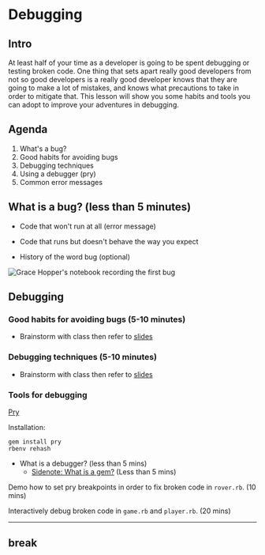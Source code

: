 # Debugging

## Intro
At least half of your time as a developer is going to be spent debugging or testing broken code.  One thing that sets apart really good developers from not so good developers is a really good developer knows that they are going to make a lot of mistakes, and knows what precautions to take in order to mitigate that.  This lesson will show you some habits and tools you can adopt to improve your adventures in debugging.

## Agenda
1. What's a bug?
2. Good habits for avoiding bugs
3. Debugging techniques
4. Using a debugger (pry) 
5. Common error messages

## What is a bug? (less than 5 minutes)
- Code that won't run at all (error message)

- Code that runs but doesn't behave the way you expect

- History of the word bug (optional)

![Grace Hopper's notebook recording the first bug](https://www.wired.com/images_blogs/wiredscience/2013/12/moth-660x548.jpg)

## Debugging

### Good habits for avoiding bugs (5-10 minutes)
- Brainstorm with class then refer to [slides](https://s3.amazonaws.com/bitmakerhq/lessons/web-development/2016-08-team-johnny5/debugging_testing.pdf)



### Debugging techniques (5-10 minutes)
- Brainstorm with class then refer to [slides](https://s3.amazonaws.com/bitmakerhq/lessons/web-development/2016-08-team-johnny5/debugging_testing.pdf)




### Tools for debugging
[Pry](http://pryrepl.org/)

Installation:

```
gem install pry
rbenv rehash
```

- What is a debugger? (less than 5 mins)
  - [Sidenote: What is a gem?](https://rubygems.org/) (Less than 5 mins)

Demo how to set pry breakpoints in order to fix broken code in `rover.rb`. (10 mins)

Interactively debug broken code in `game.rb` and `player.rb`. (20 mins)


---
break
---


